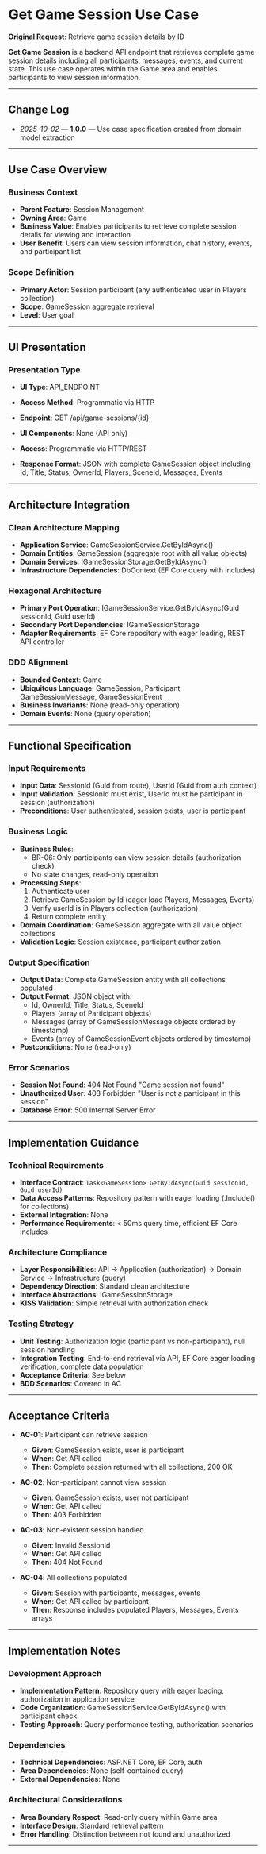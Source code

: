 # Get Game Session Use Case

**Original Request**: Retrieve game session details by ID

**Get Game Session** is a backend API endpoint that retrieves complete game session details including all participants, messages, events, and current state. This use case operates within the Game area and enables participants to view session information.

---

## Change Log
- *2025-10-02* — **1.0.0** — Use case specification created from domain model extraction

---

## Use Case Overview

### Business Context
- **Parent Feature**: Session Management
- **Owning Area**: Game
- **Business Value**: Enables participants to retrieve complete session details for viewing and interaction
- **User Benefit**: Users can view session information, chat history, events, and participant list

### Scope Definition
- **Primary Actor**: Session participant (any authenticated user in Players collection)
- **Scope**: GameSession aggregate retrieval
- **Level**: User goal

---

## UI Presentation

### Presentation Type
- **UI Type**: API_ENDPOINT
- **Access Method**: Programmatic via HTTP

- **Endpoint**: GET /api/game-sessions/{id}
- **UI Components**: None (API only)
- **Access**: Programmatic via HTTP/REST
- **Response Format**: JSON with complete GameSession object including Id, Title, Status, OwnerId, Players, SceneId, Messages, Events

---

## Architecture Integration

### Clean Architecture Mapping
- **Application Service**: GameSessionService.GetByIdAsync()
- **Domain Entities**: GameSession (aggregate root with all value objects)
- **Domain Services**: IGameSessionStorage.GetByIdAsync()
- **Infrastructure Dependencies**: DbContext (EF Core query with includes)

### Hexagonal Architecture
- **Primary Port Operation**: IGameSessionService.GetByIdAsync(Guid sessionId, Guid userId)
- **Secondary Port Dependencies**: IGameSessionStorage
- **Adapter Requirements**: EF Core repository with eager loading, REST API controller

### DDD Alignment
- **Bounded Context**: Game
- **Ubiquitous Language**: GameSession, Participant, GameSessionMessage, GameSessionEvent
- **Business Invariants**: None (read-only operation)
- **Domain Events**: None (query operation)

---

## Functional Specification

### Input Requirements
- **Input Data**: SessionId (Guid from route), UserId (Guid from auth context)
- **Input Validation**: SessionId must exist, UserId must be participant in session (authorization)
- **Preconditions**: User authenticated, session exists, user is participant

### Business Logic
- **Business Rules**:
  - BR-06: Only participants can view session details (authorization check)
  - No state changes, read-only operation
- **Processing Steps**:
  1. Authenticate user
  2. Retrieve GameSession by Id (eager load Players, Messages, Events)
  3. Verify userId is in Players collection (authorization)
  4. Return complete entity
- **Domain Coordination**: GameSession aggregate with all value object collections
- **Validation Logic**: Session existence, participant authorization

### Output Specification
- **Output Data**: Complete GameSession entity with all collections populated
- **Output Format**: JSON object with:
  - Id, OwnerId, Title, Status, SceneId
  - Players (array of Participant objects)
  - Messages (array of GameSessionMessage objects ordered by timestamp)
  - Events (array of GameSessionEvent objects ordered by timestamp)
- **Postconditions**: None (read-only)

### Error Scenarios
- **Session Not Found**: 404 Not Found "Game session not found"
- **Unauthorized User**: 403 Forbidden "User is not a participant in this session"
- **Database Error**: 500 Internal Server Error

---

## Implementation Guidance

### Technical Requirements
- **Interface Contract**: `Task<GameSession> GetByIdAsync(Guid sessionId, Guid userId)`
- **Data Access Patterns**: Repository pattern with eager loading (.Include() for collections)
- **External Integration**: None
- **Performance Requirements**: < 50ms query time, efficient EF Core includes

### Architecture Compliance
- **Layer Responsibilities**: API → Application (authorization) → Domain Service → Infrastructure (query)
- **Dependency Direction**: Standard clean architecture
- **Interface Abstractions**: IGameSessionStorage
- **KISS Validation**: Simple retrieval with authorization check

### Testing Strategy
- **Unit Testing**: Authorization logic (participant vs non-participant), null session handling
- **Integration Testing**: End-to-end retrieval via API, EF Core eager loading verification, complete data population
- **Acceptance Criteria**: See below
- **BDD Scenarios**: Covered in AC

---

## Acceptance Criteria

- **AC-01**: Participant can retrieve session
  - **Given**: GameSession exists, user is participant
  - **When**: Get API called
  - **Then**: Complete session returned with all collections, 200 OK

- **AC-02**: Non-participant cannot view session
  - **Given**: GameSession exists, user not participant
  - **When**: Get API called
  - **Then**: 403 Forbidden

- **AC-03**: Non-existent session handled
  - **Given**: Invalid SessionId
  - **When**: Get API called
  - **Then**: 404 Not Found

- **AC-04**: All collections populated
  - **Given**: Session with participants, messages, events
  - **When**: Get API called by participant
  - **Then**: Response includes populated Players, Messages, Events arrays

---

## Implementation Notes

### Development Approach
- **Implementation Pattern**: Repository query with eager loading, authorization in application service
- **Code Organization**: GameSessionService.GetByIdAsync() with participant check
- **Testing Approach**: Query performance testing, authorization scenarios

### Dependencies
- **Technical Dependencies**: ASP.NET Core, EF Core, auth
- **Area Dependencies**: None (self-contained query)
- **External Dependencies**: None

### Architectural Considerations
- **Area Boundary Respect**: Read-only query within Game area
- **Interface Design**: Standard retrieval pattern
- **Error Handling**: Distinction between not found and unauthorized

---

<!-- Quality Score: 100/100 ✅ -->
